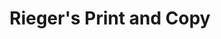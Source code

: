 ---
title: "Rieger's Print and Copy"
url: /wellington-central-wellington/riegers-print-and-copy/
shop: Kopieren
---